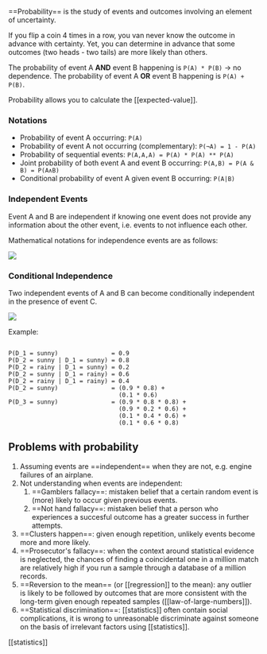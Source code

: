
==Probability== is the study of events and outcomes involving an element of uncertainty.

If you flip a coin 4 times in a row, you van never know the outcome in advance with certainty. Yet, you can determine in advance that some outcomes (two heads - two tails) are more likely than others. 

The probability of event A **AND** event B happening is `P(A) * P(B)` -> no dependence.
The probability of event A **OR** event B happening is `P(A) + P(B)`.

Probability allows you to calculate the [[expected-value]]. 
### Notations

- Probability of event A occurring: `P(A)`
- Probability of event A not occurring (complementary): `P(¬A) = 1 - P(A)`
- Probability of sequential events: `P(A,A,A) = P(A) * P(A) ** P(A)`
- Joint probability of both event A and event B occurring: `P(A,B) = P(A & B) = P(A∧B)`
- Conditional probability of event A given event B occurring: `P(A|B)`
### Independent Events

Event A and B are independent if knowing one event does not provide any information about the other event, i.e. events to not influence each other.

Mathematical notations for independence events are as follows:

![](https://latex.codecogs.com/gif.latex?\begin{align*}P({A}\cap%20{%20B})%20&=%20P({A})P({B})%20\\P({A}|{B})%20&=%20P({A})\\\end{align*})
### Conditional Independence

Two independent events of A and B can become conditionally independent in the presence of event C.

![](https://latex.codecogs.com/gif.latex?\begin{align*}P({A}\cap%20{B}|{C})%20=%20P({A}|{C})P({B}|{C})\end{align*})

Example:
```

P(D_1 = sunny)               = 0.9
P(D_2 = sunny | D_1 = sunny) = 0.8
P(D_2 = rainy | D_1 = sunny) = 0.2
P(D_2 = sunny | D_1 = rainy) = 0.6
P(D_2 = rainy | D_1 = rainy) = 0.4
P(D_2 = sunny)               = (0.9 * 0.8) + 
                               (0.1 * 0.6) 
P(D_3 = sunny)               = (0.9 * 0.8 * 0.8) + 
                               (0.9 * 0.2 * 0.6) + 
                               (0.1 * 0.4 * 0.6) + 
                               (0.1 * 0.6 * 0.8)
```

## Problems with probability

1. Assuming events are ==independent== when they are not, e.g. engine failures of an airplane.
2. Not understanding when events are independent:
	1. ==Gamblers fallacy==: mistaken belief that a certain random event is (more) likely to occur given previous events.
	2. ==Not hand fallacy==: mistaken belief that a person who experiences a succesful outcome has a greater success in further attempts.
3. ==Clusters happen==: given enough repetition, unlikely events become more and more likely.
4. ==Prosecutor's fallacy==: when the context around statistical evidence is neglected, the chances of finding a coincidental one in a million match are relatively high if you run a sample through a database of a million records.
5. ==Reversion to the mean== (or [[regression]] to the mean): any outlier is likely to be followed by outcomes that are more consistent with the long-term given enough repeated samples ([[law-of-large-numbers]]).
6. ==Statistical discrimination==: [[statistics]] often contain social complications, it is wrong to unreasonable discriminate against someone on the basis of irrelevant factors using [[statistics]].

[[statistics]]

